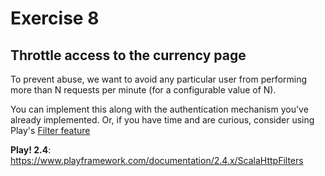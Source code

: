 # Exercise 8

## Throttle access to the currency page

To prevent abuse, we want to avoid any particular user from performing more than N requests per minute (for a configurable value of N).

You can implement this along with the authentication mechanism you've already implemented. Or, if you have time and are curious, consider using Play's [Filter feature](https://www.playframework.com/documentation/2.5.x/ScalaHttpFilters)

**Play! 2.4**: https://www.playframework.com/documentation/2.4.x/ScalaHttpFilters
      